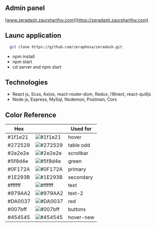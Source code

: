 ## Admin panel

[www.zeradash.zaursharifov.com](https://zeradash.zaursharifov.com)

## Launc application

```bash
  git clone https://github.com/zeraphosa/zeradash.git
```

- npm install
- npm start
- cd server and npm start

## Technologies

- React js, Scss, Axios, react-router-dom, Redux, i18next, react-quilljs
- Node js, Express, MySql, Nodemon, Postman, Cors

## Color Reference

| Hex     |                                                          | Used for  |
| ------- | -------------------------------------------------------- | --------- |
| #1f1e21 | ![#1f1e21](https://via.placeholder.com/10/1f1e21?text=+) | hover     |
| #272529 | ![#272529](https://via.placeholder.com/10/272529?text=+) | table odd |
| #2e2e2e | ![#2e2e2e](https://via.placeholder.com/10/2e2e2e?text=+) | scrollbar |
| #5f8d4e | ![#5f8d4e](https://via.placeholder.com/10/5f8d4e?text=+) | green     |
| #0F172A | ![#0F172A](https://via.placeholder.com/10/0F172A?text=+) | primary   |
| #1E293B | ![#1E293B](https://via.placeholder.com/10/1E293B?text=+) | secondary |
| #ffffff | ![#ffffff](https://via.placeholder.com/10/ffffff?text=+) | text      |
| #979AA2 | ![#979AA2](https://via.placeholder.com/10/979AA2?text=+) | text-2    |
| #DA0037 | ![#DA0037](https://via.placeholder.com/10/DA0037?text=+) | red       |
| #007bff | ![#007bff](https://via.placeholder.com/10/007bff?text=+) | buttons   |
| #454545 | ![#454545](https://via.placeholder.com/10/454545?text=+) | hover-new |
